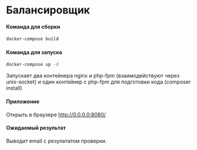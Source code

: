 # Балансировщик
#### Команда для сборки
```sh
docker-compose build
```
#### Команда для запуска
```sh
docker-compose up -d
```
Запускает два контейнера nginx и php-fpm (взаимодействуют через unix-socket) и один контейнер с php-fpm для подготовки кода (composer install)
#### Приложение
Открыть в браузере http://0.0.0.0:8080/
#### Ожидаемый результат
Выводит email с резулататом проверки. 